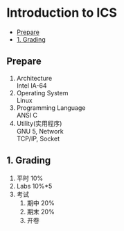 # Introduction to ICS

- [Prepare](#prepare)
- [1. Grading](#1-grading)

## Prepare

1. Architecture  
    Intel IA-64  
2. Operating System  
    Linux
3. Programming Language  
    ANSI C
4. Utility(实用程序)  
    GNU
5, Network  
    TCP/IP, Socket  

## 1. Grading

1. 平时 10%
2. Labs 10%\*5  
3. 考试
    1. 期中 20%
    2. 期末 20%
    3. 开卷
